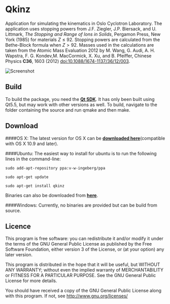 # Qkinz
Application for simulating the kinematics in Oslo Cyclotron Laboratory. The application uses stopping powers from J.F. Ziegler, J.P. Biersack, and U. Littmark, *The Stopping and Range of Ions in Solids*, Pergamon Press, New York (1985) for materials $Z\leq92$. Stopping powers are calculated from the Bethe-Block formula when $Z>92$. Masses used in the calculations are taken from the Atomic Mass Evaluation 2012 by M. Wang, G. Audi, A. H. Wapstra, F. G. Kondev,M. MacCormick, X. Xu, and B. Pfeiffer, Chinese Physics **C36**, 1603 (2012) [doi:10.1088/1674-1137/36/12/003](dx.doi.org/10.1088/1674-1137/36/12/003). 

![Screenshot](https://raw.githubusercontent.com/oslocyclotronlab/Qkinz/master/screenshot/Screenshot.png)

Build
----
To build the package, you need the [**Qt SDK**](http://www.qt.io/). It has only been built using Qt5.5, but may work with other versions as well. To build, navigate to the folder containing the source and run qmake and then make.

Download
----
####OS X:
The latest version for OS X can be [**downloaded here**](https://github.com/vetlewi/Qkinz/releases)(compatible with OS X 10.9 and later).

####Ubuntu:
The easiest way to install for ubuntu is to run the following lines in the command-line:

`sudo add-apt-repository ppa:v-w-ingeberg/ppa`

`sudo apt-get update`

`sudo apt-get install qkinz`

Binaries can also be downloaded from [**here**](https://launchpad.net/~v-w-ingeberg/+archive/ubuntu/ppa/+packages).

####Windows:
Currently, no binaries are provided but can be build from source.

Licence
----
This program is free software: you can redistribute it and/or modify
it under the terms of the GNU General Public License as published by
the Free Software Foundation, either version 3 of the License, or
(at your option) any later version.

This program is distributed in the hope that it will be useful,
but WITHOUT ANY WARRANTY; without even the implied warranty of
MERCHANTABILITY or FITNESS FOR A PARTICULAR PURPOSE.  See the
GNU General Public License for more details.

You should have received a copy of the GNU General Public License
along with this program.  If not, see <http://www.gnu.org/licenses/>